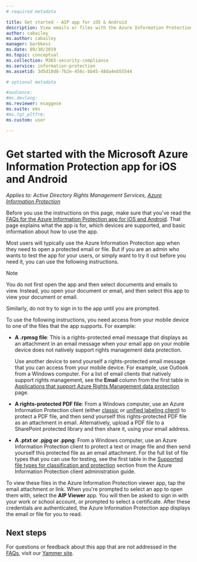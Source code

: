 ```yaml
---
# required metadata

title: Get started - AIP app for iOS & Android
description: View emails or files with the Azure Information Protection app for iOS and Android
author: cabailey
ms.author: cabailey
manager: barbkess
ms.date: 09/30/2019
ms.topic: conceptual
ms.collection: M365-security-compliance
ms.service: information-protection
ms.assetid: 3d5d18d8-7b2e-456c-bb45-48da4eb55544

# optional metadata

#audience:
#ms.devlang:
ms.reviewer: esaggese
ms.suite: ems
#ms.tgt_pltfrm:
ms.custom: user

---
```


# Get started with the Microsoft Azure Information Protection app for iOS and Android

*Applies to: Active Directory Rights Management Services, [Azure Information Protection](https://azure.microsoft.com/pricing/details/information-protection)*

Before you use the instructions on this page, make sure that you've read the [FAQs for the Azure Information Protection app for iOS and Android](mobile-app-faq.md). That page explains what the app is for, which devices are supported, and basic information about how to use the app.

Most users will typically use the Azure Information Protection app when they need to open a protected email or file. But if you are an admin who wants to test the app for your users, or simply want to try it out before you need it, you can use the following instructions.

> [!NOTE]
> You do not first open the app and then select documents and emails to view. Instead, you open your document or email, and then select this app to view your document or email.
>
> Similarly, do not try to sign in to the app until you are prompted.

To use the following instructions, you need access from your mobile device to one of the files that the app supports. For example:

- **A .rpmsg file**: This is a rights-protected email message that displays as an attachment in an email message when your email app on your mobile device does not natively support rights management data protection. 
    
    Use another device to send yourself a rights-protected email message that you can access from your mobile device. For example, use Outlook from a Windows computer. For a list of email clients that natively support rights management, see the **Email** column from the first table in [Applications that support Azure Rights Management data protection](../requirements-applications.md) page.

- **A rights-protected PDF file**: From a Windows computer, use an Azure Information Protection client (either [classic](client-classify-protect.md) or [unified labeling client](clientv2-classify-protect.md)) to protect a PDF file, and then send yourself this rights-protected PDF file as an attachment in email. Alternatively, upload a PDF file to a SharePoint protected library and then share it, using your email address.

- **A .ptxt or .pjpg or .ppng**: From a Windows computer, use an Azure Information Protection client to protect a text or image file and then send yourself this protected file as an email attachment. For the full list of file types that you can use for testing, see the first table in the [Supported file types for classification and protection](client-admin-guide-file-types.md#supported-file-types-for-classification-and-protection) section from the Azure Information Protection client administration guide. 

To view these files in the Azure Information Protection viewer app, tap the email attachment or link. When you're prompted to select an app to open them with, select the **AIP Viewer** app. You will then be asked to sign in with your work or school account, or prompted to select a certificate. After these credentials are authenticated, the Azure Information Protection app displays the email or file for you to read.

## Next steps

For questions or feedback about this app that are not addressed in the [FAQs](mobile-app-faq.md), visit our [Yammer site](https://www.yammer.com/AskIPTeam).
